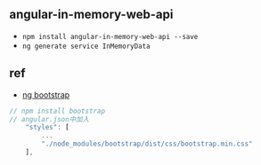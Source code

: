 

## angular-in-memory-web-api
+ `npm install angular-in-memory-web-api --save`
+ `ng generate service InMemoryData`


## ref

+ [ng bootstrap](https://ng-bootstrap.github.io/#/getting-started) 
```js
// npm install bootstrap
// angular.json中加入
    "styles": [
        ...
        "./node_modules/bootstrap/dist/css/bootstrap.min.css"
    ],
```
